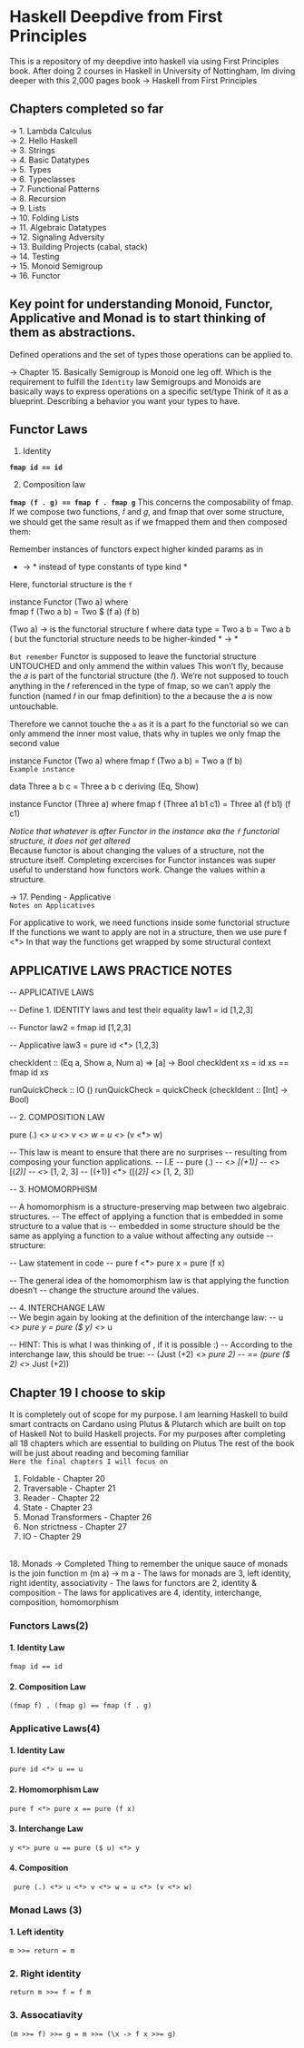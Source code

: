 # Haskell Deepdive from First Principles
This is a repository of my deepdive into haskell via using First Principles book. After doing 2 courses in Haskell in University of Nottingham, Im diving deeper with this 2,000 pages book -> Haskell from First Principles

## Chapters completed so far
-> 1. Lambda Calculus <br/>
-> 2. Hello Haskell <br/>
-> 3. Strings <br/>
-> 4. Basic Datatypes <br/>
-> 5. Types <br/>
-> 6. Typeclasses <br/>
-> 7. Functional Patterns <br/>
-> 8. Recursion <br/>
-> 9. Lists <br/>
-> 10. Folding Lists <br/> 
-> 11. Algebraic Datatypes <br/>
-> 12. Signaling Adversity <br/>
-> 13. Building Projects (cabal, stack) <br/>
-> 14. Testing <br/>
-> 15. Monoid Semigroup <br/>
-> 16. Functor <br/>

## Key point for understanding Monoid, Functor, Applicative and Monad is to start thinking of them as abstractions.
Defined operations and the set of types those operations can be applied to.

-> Chapter 15. Basically Semigroup is Monoid one leg off. Which is the requirement to fulfill the `Identity` law
Semigroups and Monoids are basically ways to express operations on a specific set/type
Think of it as a blueprint. Describing a behavior you want your types to have.

## Functor Laws

1. Identity

**`fmap id == id`**

2. Composition law

**`fmap (f . g) == fmap f . fmap g`** 
This concerns the composability of fmap. If we compose two functions, 𝑓 and 𝑔, and fmap that over some structure, we should get the same result as if we fmapped them and then composed them:

Remember instances of functors expect higher kinded params as in
* -> * instead of type constants of type kind *

Here, functorial structure is the `f`

instance Functor (Two a) where <br/>
fmap f (Two a b) = Two $ (f a) (f b)

(Two a) -> is the functorial structure f
where data type = Two a b = Two a b ( but the functorial structure needs to be higher-kinded * -> *

`But remember`
Functor is supposed to leave the functorial structure UNTOUCHED and only ammend the within values
This won’t fly, because the 𝑎 is part of the functorial structure (the 𝑓). We’re not supposed to touch anything in the 𝑓 referenced in the type of fmap, so we can’t apply the function (named 𝑓 in our fmap definition) to the 𝑎 because the 𝑎 is now untouchable.

Therefore we cannot touche the `a` as it is a part fo the functorial so we can only ammend the inner most value, thats why in tuples we only fmap the second value

instance Functor (Two a) where 
fmap f (Two a b) = Two a (f b) <br/>
`Example instance`

data Three a b c = Three a b c deriving (Eq, Show)

instance Functor (Three a) where
  fmap f (Three a1 b1 c1) = Three a1 (f b1) (f c1)
  
*Notice that whatever is after Functor in the instance aka the `f` functorial structure, it does not get altered* <br/>
Because functor is about changing the values of a structure, not the structure itself.
Completing excercises for Functor instances was super useful to understand how functors work. Change the values within a structure.

-> 17. Pending - Applicative <br/>
`Notes on Applicatives` <br/>

For applicative to work, we need functions inside some functorial structure
If the functions we want to apply are not in a structure, then we use pure f <*>
In that way the functions get wrapped by some structural context

## APPLICATIVE LAWS PRACTICE NOTES
-- APPLICATIVE LAWS<br/>

-- Define 1. IDENTITY laws and test their equality
law1 = id [1,2,3]

-- Functor
law2 = fmap id [1,2,3]

-- Applicative
law3 = pure id <*> [1,2,3]

checkIdent :: (Eq a, Show a, Num a) => [a] -> Bool
checkIdent xs = id xs == fmap id xs

runQuickCheck :: IO ()
runQuickCheck = quickCheck (checkIdent :: [Int] -> Bool)

-- 2. COMPOSITION LAW <br/>

pure (.) <*> u <*> v <*> w = u <*> (v <*> w)

-- This law is meant to ensure that there are no surprises
-- resulting from composing your function applications.
-- I.E
-- pure (.)
-- <*> [(+1)]
-- <*> [(*2)]
-- <*> [1, 2, 3]
-- [(+1)] <*> ([(*2)] <*> [1, 2, 3])

-- 3. HOMOMORPHISM<br/>

-- A homomorphism is a structure-preserving map between two algebraic structures.
-- The effect of applying a function that is embedded in some structure to a value that is
-- embedded in some structure should be the same as applying a function to a value without affecting any outside
-- structure:

-- Law statement in code
-- pure f <*> pure x = pure (f x)

-- The general idea of the homomorphism law is that applying the function doesn’t 
-- change the structure around the values.


-- 4. INTERCHANGE LAW<br/>
-- We begin again by looking at the definition of the interchange law:
-- u <*> pure y = pure ($ y) <*> u

-- HINT: This is what I was thinking of , if it is possible :)
-- According to the interchange law, this should be true:
-- (Just (+2) <*> pure 2)
-- == (pure ($ 2) <*> Just (+2))



## Chapter 19 I choose to skip
It is completely out of scope for my purpose.
I am learning Haskell to build smart contracts on Cardano using Plutus & Plutarch which are built on top of Haskell
Not to build Haskell projects.
For my purposes after completing all 18 chapters which are essential to building on Plutus
The rest of the book will be just about reading and becoming familiar<br/>
`Here the final chapters I will focus on`
1. Foldable - Chapter 20
2. Traversable - Chapter 21
3. Reader - Chapter 22
4. State - Chapter 23
5. Monad Transformers - Chapter 26
6. Non strictness - Chapter 27
7. IO - Chapter 29

</br>
18. Monads -> Completed
Thing to remember the unique sauce of monads is the join function m (m a) -> m a
- The laws for monads are 3, left identity, right identity, associativity
- The laws for functors are 2, identity & composition
- The laws for applicatives are 4, identity, interchange, composition, homomorphism

### Functors Laws(2)</br>
#### 1. Identity Law
`fmap id == id`</br>

#### 2. Composition Law
`(fmap f) . (fmap g) == fmap (f . g)`</br>

### Applicative Laws(4)</br>
#### 1. Identity Law
`pure id <*> u == u`</br>

#### 2. Homomorphism Law
`pure f <*> pure x == pure (f x)`</br>

#### 3. Interchange Law
`y <*> pure u == pure ($ u) <*> y`</br>

#### 4. Composition
` pure (.) <*> u <*> v <*> w = u <*> (v <*> w)`</br>

### Monad Laws (3)</br>
#### 1. Left identity
`m >>= return = m `</br>

### 2. Right identity
`return m >>= f = f m`</br>

### 3. Assocatiavity
`(m >>= f) >>= g = m >>= (\x -> f x >>= g)`</br>

